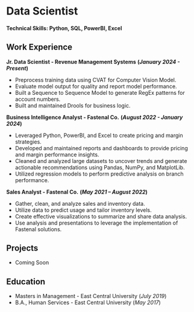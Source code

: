 # Data Scientist

#### Technical Skills: Python, SQL, PowerBI, Excel

## Work Experience

**Jr. Data Scientist - Revenue Management Systems**
**(_January 2024 - Present_)**
- Preprocess training data using CVAT for Computer Vision Model.
- Evaluate model output for quality and report model performance.
- Built a Sequence to Sequence Model to generate RegEx patterns for account numbers.
- Built and maintained Drools for business logic.

**Business Intelligence Analyst - Fastenal Co.**
**(_August 2022 - January 2024_)**
- Leveraged Python, PowerBI, and Excel to create pricing and margin strategies.
- Developed and maintained reports and dashboards to provide pricing and margin performance insights.
- Cleaned and analyzed large datasets to uncover trends and generate actionable recommendations using Pandas, NumPy, and MatplotLib.
- Utilized regression models to perform predictive analysis on branch performance. 

**Sales Analyst - Fastenal Co.**
**(_May 2021 – August 2022_)**
- Gather, clean, and analyze sales and inventory data.
- Utilize data to predict usage and tailor inventory levels.
- Create effective visualizations to summarize and share data analysis. 
- Use analysis and presentations to leverage the implementation of Fastenal solutions.

## Projects 
- Coming Soon

## Education						       		
- Masters in Management	- East Central University (_July 2019_)	 			        		
- B.A., Human Services - East Central University (_May 2017_)

 
